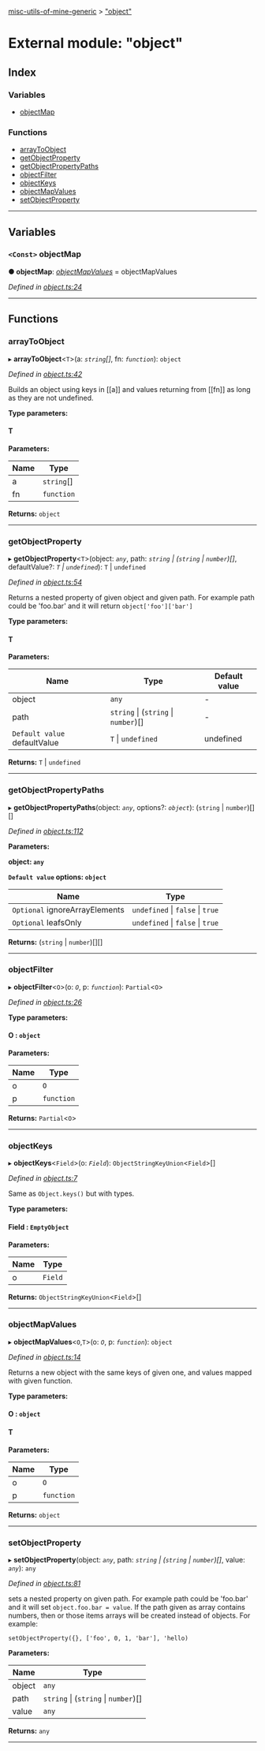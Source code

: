 [misc-utils-of-mine-generic](../README.md) > ["object"](../modules/_object_.md)

# External module: "object"

## Index

### Variables

* [objectMap](_object_.md#objectmap)

### Functions

* [arrayToObject](_object_.md#arraytoobject)
* [getObjectProperty](_object_.md#getobjectproperty)
* [getObjectPropertyPaths](_object_.md#getobjectpropertypaths)
* [objectFilter](_object_.md#objectfilter)
* [objectKeys](_object_.md#objectkeys)
* [objectMapValues](_object_.md#objectmapvalues)
* [setObjectProperty](_object_.md#setobjectproperty)

---

## Variables

<a id="objectmap"></a>

### `<Const>` objectMap

**● objectMap**: *[objectMapValues](_object_.md#objectmapvalues)* =  objectMapValues

*Defined in [object.ts:24](https://github.com/cancerberoSgx/misc-utils-of-mine/blob/06f30f7/misc-utils-of-mine-generic/src/object.ts#L24)*

___

## Functions

<a id="arraytoobject"></a>

###  arrayToObject

▸ **arrayToObject**<`T`>(a: *`string`[]*, fn: *`function`*): `object`

*Defined in [object.ts:42](https://github.com/cancerberoSgx/misc-utils-of-mine/blob/06f30f7/misc-utils-of-mine-generic/src/object.ts#L42)*

Builds an object using keys in \[\[a\]\] and values returning from \[\[fn\]\] as long as they are not undefined.

**Type parameters:**

#### T 
**Parameters:**

| Name | Type |
| ------ | ------ |
| a | `string`[] |
| fn | `function` |

**Returns:** `object`

___
<a id="getobjectproperty"></a>

###  getObjectProperty

▸ **getObjectProperty**<`T`>(object: *`any`*, path: *`string` \| (`string` \| `number`)[]*, defaultValue?: *`T` \| `undefined`*): `T` \| `undefined`

*Defined in [object.ts:54](https://github.com/cancerberoSgx/misc-utils-of-mine/blob/06f30f7/misc-utils-of-mine-generic/src/object.ts#L54)*

Returns a nested property of given object and given path. For example path could be 'foo.bar' and it will return `object['foo']['bar']`

**Type parameters:**

#### T 
**Parameters:**

| Name | Type | Default value |
| ------ | ------ | ------ |
| object | `any` | - |
| path | `string` \| (`string` \| `number`)[] | - |
| `Default value` defaultValue | `T` \| `undefined` |  undefined |

**Returns:** `T` \| `undefined`

___
<a id="getobjectpropertypaths"></a>

###  getObjectPropertyPaths

▸ **getObjectPropertyPaths**(object: *`any`*, options?: *`object`*): (`string` \| `number`)[][]

*Defined in [object.ts:112](https://github.com/cancerberoSgx/misc-utils-of-mine/blob/06f30f7/misc-utils-of-mine-generic/src/object.ts#L112)*

**Parameters:**

**object: `any`**

**`Default value` options: `object`**

| Name | Type |
| ------ | ------ |
| `Optional` ignoreArrayElements | `undefined` \| `false` \| `true` |
| `Optional` leafsOnly | `undefined` \| `false` \| `true` |

**Returns:** (`string` \| `number`)[][]

___
<a id="objectfilter"></a>

###  objectFilter

▸ **objectFilter**<`O`>(o: *`O`*, p: *`function`*): `Partial`<`O`>

*Defined in [object.ts:26](https://github.com/cancerberoSgx/misc-utils-of-mine/blob/06f30f7/misc-utils-of-mine-generic/src/object.ts#L26)*

**Type parameters:**

#### O :  `object`
**Parameters:**

| Name | Type |
| ------ | ------ |
| o | `O` |
| p | `function` |

**Returns:** `Partial`<`O`>

___
<a id="objectkeys"></a>

###  objectKeys

▸ **objectKeys**<`Field`>(o: *`Field`*): `ObjectStringKeyUnion`<`Field`>[]

*Defined in [object.ts:7](https://github.com/cancerberoSgx/misc-utils-of-mine/blob/06f30f7/misc-utils-of-mine-generic/src/object.ts#L7)*

Same as `Object.keys()` but with types.

**Type parameters:**

#### Field :  `EmptyObject`
**Parameters:**

| Name | Type |
| ------ | ------ |
| o | `Field` |

**Returns:** `ObjectStringKeyUnion`<`Field`>[]

___
<a id="objectmapvalues"></a>

###  objectMapValues

▸ **objectMapValues**<`O`,`T`>(o: *`O`*, p: *`function`*): `object`

*Defined in [object.ts:14](https://github.com/cancerberoSgx/misc-utils-of-mine/blob/06f30f7/misc-utils-of-mine-generic/src/object.ts#L14)*

Returns a new object with the same keys of given one, and values mapped with given function.

**Type parameters:**

#### O :  `object`
#### T 
**Parameters:**

| Name | Type |
| ------ | ------ |
| o | `O` |
| p | `function` |

**Returns:** `object`

___
<a id="setobjectproperty"></a>

###  setObjectProperty

▸ **setObjectProperty**(object: *`any`*, path: *`string` \| (`string` \| `number`)[]*, value: *`any`*): `any`

*Defined in [object.ts:81](https://github.com/cancerberoSgx/misc-utils-of-mine/blob/06f30f7/misc-utils-of-mine-generic/src/object.ts#L81)*

sets a nested property on given path. For example path could be 'foo.bar' and it will set `object.foo.bar = value`. If the path given as array contains numbers, then or those items arrays will be created instead of objects. For example:

`setObjectProperty({}, ['foo', 0, 1, 'bar'], 'hello)`

**Parameters:**

| Name | Type |
| ------ | ------ |
| object | `any` |
| path | `string` \| (`string` \| `number`)[] |
| value | `any` |

**Returns:** `any`

___

